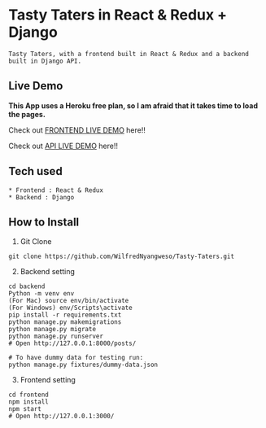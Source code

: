 # Tasty Taters in React & Redux + Django

```
Tasty Taters, with a frontend built in React & Redux and a backend built in Django API.
```

## Live Demo

**This App uses a Heroku free plan, so I am afraid that it takes time to load the pages.**

Check out [FRONTEND LIVE DEMO](https://tastytatersfrontend.nyabwansufred.repl.co/) here!!

Check out [API LIVE DEMO](https://tastytatersbackend.nyabwansufred.repl.co/) here!!

## Tech used

```
* Frontend : React & Redux
* Backend : Django
```

## How to Install

1. Git Clone

```
git clone https://github.com/WilfredNyangweso/Tasty-Taters.git
```

2. Backend setting

```
cd backend
Python -m venv env
(For Mac) source env/bin/activate
(For Windows) env/Scripts\activate
pip install -r requirements.txt
python manage.py makemigrations
python manage.py migrate
python manage.py runserver
# Open http://127.0.0.1:8000/posts/

# To have dummy data for testing run:
python manage.py fixtures/dummy-data.json
```

3. Frontend setting

```
cd frontend
npm install
npm start
# Open http://127.0.0.1:3000/
```
